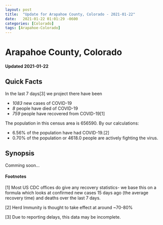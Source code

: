```yaml
---
layout: post
title:  "Update for Arapahoe County, Colorado - 2021-01-22"
date:   2021-01-22 01:01:29 -0600
categories: [Colorado]
tags: [Arapahoe-Colorado]
---
```


# Arapahoe County, Colorado
#### Updated 2021-01-22

## Quick Facts

In the last 7 days[3] we project there have been
- *1083* new cases of COVID-19
- *8* people have died of COVID-19
- *759* people have recovered from COVID-19[1]

The population in this census area is 656590. By our calculations:
- 6.56% of the population have had COVID-19.[2]
- 0.70% of the population or 4618.0 people are actively fighting the virus.

## Synopsis

Comming soon...


#### Footnotes

[1] Most US CDC offices do give any recovery statistics- we base this on a formula which looks at confirmed new cases
15 days ago (the average recovery time) and deaths over the last 7 days.

[2] Herd Immunity is thought to take effect at around ~70-80%

[3] Due to reporting delays, this data may be incomplete.
 
    